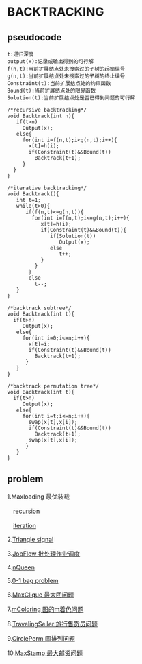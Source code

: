 # BACKTRACKING
## pseudocode
```
t:递归深度
output(x):记录或输出得到的可行解
f(n,t):当前扩展结点处未搜索过的子树的起始编号
g(n,t):当前扩展结点处未搜索过的子树的终止编号
Constraint(t):当前扩展结点处的约束函数
Bound(t):当前扩展结点处的限界函数
Solution(t):当前扩展结点处是否已得到问题的可行解
```
```
/*recursive backtracking*/
void Backtrack(int n){
   if(t>n)
     Output(x);
   else{
     for(int i=f(n,t);i<g(n,t);i++){
       x[t]=h(i);
       if(Constraint(t)&&Bound(t))
         Backtrack(t+1);
     }
  }
}
```
```
/*iterative backtracking*/
void Backtrack(){
   int t=1;
   while(t>0){
      if(f(n,t)<=g(n,t)){
        for(int i=f(n,t);i<=g(n,t);i++){
           x[t]=h(i);
           if(Constraint(t)&&Bound(t)){
              if(Solution(t))
                 Output(x);
              else
                 t++;
           }       
         }
       }
       else
         t--;
   }
}
```
```
/*backtrack subtree*/
void Backtrack(int t){
  if(t>n)
     Output(x);
   else{
     for(int i=0;i<=n;i++){
       x[t]=i;
       if(Constraint(t)&&Bound(t))
         Backtrack(t+1);
      }
   }
}
```
```
/*backtrack permutation tree*/
void Backtrack(int t){
  if(t>n)
     Output(x);
   else{
     for(int i=t;i<=n;i++){
       swap(x[t],x[i]);
       if(Constraint(t)&&Bound(t))
         Backtrack(t+1);
       swap(x[t],x[i]);
      }
   }
}
```
## problem
1.Maxloading 最优装载

　[recursion](https://github.com/Iris-Song/algorithm/blob/main/Backtracking/Maxloading-recur.cpp)　
 
　[iteration](https://github.com/Iris-Song/algorithm/blob/main/Backtracking/Maxloading-iteration.cpp)

2.[Triangle signal](https://github.com/Iris-Song/algorithm/blob/main/Backtracking/Triangle%20signal.cpp)

3.[JobFlow 批处理作业调度](https://github.com/Iris-Song/algorithm/blob/main/Backtracking/JobFlow.cpp)

4.[nQueen](https://github.com/Iris-Song/algorithm/blob/main/Backtracking/nQueen.cpp)

5.[0-1 bag problem](https://github.com/Iris-Song/algorithm/blob/main/Backtracking/bag0-1.cpp)

6.[MaxClique 最大团问题](https://github.com/Iris-Song/algorithm/blob/main/Backtracking/MaxClique.cpp)

7.[mColoring 图的m着色问题](https://github.com/Iris-Song/algorithm/blob/main/Backtracking/mColoring.cpp)


8.[TravelingSeller 旅行售货员问题](https://github.com/Iris-Song/algorithm/blob/main/Backtracking/Traveling.cpp)

9.[CirclePerm 圆排列问题](https://github.com/Iris-Song/algorithm/blob/main/Backtracking/CirclePerm.cpp)

10.[MaxStamp 最大邮资问题](https://github.com/Iris-Song/algorithm/blob/main/Backtracking/MaxStamp.cpp)

